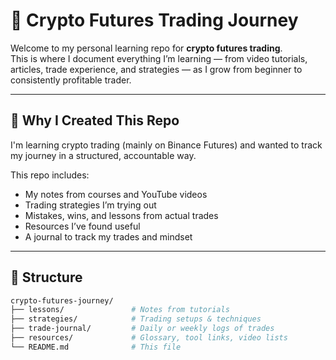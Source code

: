 # 🧠 Crypto Futures Trading Journey

Welcome to my personal learning repo for **crypto futures trading**.  
This is where I document everything I’m learning — from video tutorials, articles, trade experience, and strategies — as I grow from beginner to consistently profitable trader.

---

## 🎯 Why I Created This Repo

I'm learning crypto trading (mainly on Binance Futures) and wanted to track my journey in a structured, accountable way.

This repo includes:

- My notes from courses and YouTube videos
- Trading strategies I’m trying out
- Mistakes, wins, and lessons from actual trades
- Resources I’ve found useful
- A journal to track my trades and mindset

---

## 🧩 Structure

```bash
crypto-futures-journey/
├── lessons/               # Notes from tutorials
├── strategies/            # Trading setups & techniques
├── trade-journal/         # Daily or weekly logs of trades
├── resources/             # Glossary, tool links, video lists
└── README.md              # This file
